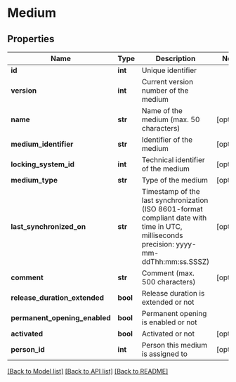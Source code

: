 # Medium

## Properties
Name | Type | Description | Notes
------------ | ------------- | ------------- | -------------
**id** | **int** | Unique identifier | 
**version** | **int** | Current version number of the medium | 
**name** | **str** | Name of the medium (max. 50 characters) | [optional] 
**medium_identifier** | **str** | Identifier of the medium | [optional] 
**locking_system_id** | **int** | Technical identifier of the medium | [optional] 
**medium_type** | **str** | Type of the medium | [optional] 
**last_synchronized_on** | **str** | Timestamp of the last synchronization (ISO 8601-format compliant date with time in UTC, milliseconds precision: yyyy-mm-ddThh:mm:ss.SSSZ) | [optional] 
**comment** | **str** | Comment (max. 500 characters) | [optional] 
**release_duration_extended** | **bool** | Release duration is extended or not | 
**permanent_opening_enabled** | **bool** | Permanent opening is enabled or not | 
**activated** | **bool** | Activated or not | [optional] 
**person_id** | **int** | Person this medium is assigned to | [optional] 

[[Back to Model list]](../README.md#documentation-for-models) [[Back to API list]](../README.md#documentation-for-api-endpoints) [[Back to README]](../README.md)

